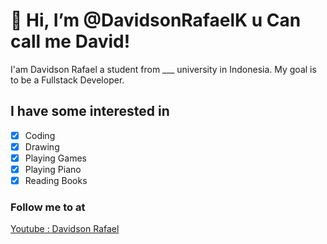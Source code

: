 # 👋 Hi, I’m @DavidsonRafaelK u Can call me David!

I'am Davidson Rafael a student from ___ university in Indonesia. My goal is to be a Fullstack Developer.

## I have some interested in 
- [x] Coding
- [x] Drawing
- [x] Playing Games
- [x] Playing Piano
- [x] Reading Books

### Follow me to at 
[Youtube : Davidson Rafael](https://www.youtube.com/channel/UCVp9qJjYRgO599ZOa424f4Q)
